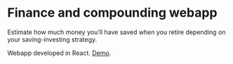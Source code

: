 # Finance and compounding webapp

Estimate how much money you'll have saved when you retire depending on your saving-investing strategy.

Webapp developed in React.
[Demo](https://daalgi.github.com/).